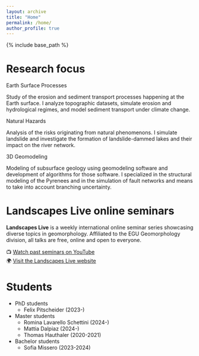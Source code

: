 ```yaml
---
layout: archive
title: "Home"
permalink: /home/
author_profile: true
---
```


{% include base_path %}


Research focus
======

Earth Surface Processes 

Study of the erosion and sediment transport processes happening at the Earth surface. I analyze topographic datasets, simulate erosion and hydrological regimes, and model sediment transport under climate change.

Natural Hazards 

Analysis of the risks originating from natural phenomenons. I simulate landslide and investigate the formation of landslide-dammed lakes and their impact on the river network.

3D Geomodeling

Modeling of subsurface geology using geomodeling software and development of algorithms for those software. I specialized in the structural modeling of the Pyrenees and in the simulation of fault networks and means to take into account branching uncertainty.

Landscapes Live online seminars
======
**Landscapes Live** is a weekly international online seminar series showcasing diverse topics in geomorphology. Affiliated to the EGU Geomorphology division, all talks are free, online and open to everyone.

📺 [Watch past seminars on YouTube](https://www.youtube.com/@LandscapesLive)  
🌍 [Visit the Landscapes Live website](https://landscapeslive.org)


Students
======
* PhD students
  * Felix Pitscheider (2023-)
* Master students
  * Romina Lavarello Schettini (2024-)
  * Mattia Dalpiaz (2024-)
  * Thomas Hauthaler (2020-2021)
* Bachelor students
  * Sofia Missero (2023-2024)
  
